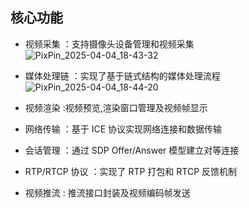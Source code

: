 ## 核心功能
- 视频采集 ：支持摄像头设备管理和视频采集
![PixPin_2025-04-04_18-43-32](https://github.com/user-attachments/assets/20282a74-39d0-4775-8934-9fa8fb23324b)

- 媒体处理链 ：实现了基于链式结构的媒体处理流程
  ![PixPin_2025-04-04_18-44-20](https://github.com/user-attachments/assets/30ecf114-9e10-4ab7-b179-218f7400ff32)

- 视频渲染 :视频预览,渲染窗口管理及视频帧显示

- 网络传输 ：基于 ICE 协议实现网络连接和数据传输
  
- 会话管理 ：通过 SDP Offer/Answer 模型建立对等连接
  
- RTP/RTCP 协议 ：实现了 RTP 打包和 RTCP 反馈机制
  
- 视频推流 : 推流接口封装及视频编码帧发送
  
